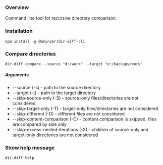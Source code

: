 ### Overview

Command line tool for recursive directory comparison.

### Installation

```
npm install -g @aminzer/dir-diff-cli
```

### Compare directories

```
dir-diff compare --source "d:/work" --target "e:/backups/work"
```

##### Arguments

* --source <path>                 (-s) - path to the source directory
* --target <path>                 (-t) - path to the target directory
* --skip-source-only              (-S) - source-only files/directories are not considered
* --skip-target-only              (-T) - target-only files/directories are not considered
* --skip-different                (-D) - different files are not considered
* --skip-content-comparison       (-C) - content comparison is skipped, files are compared by size only
* --skip-excess-nested-iterations (-X) - children of source-only and target-only directories are not considered

### Show help message

```
dir-diff help
```
